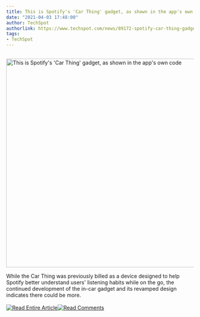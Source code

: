 ```yaml
---
title: This is Spotify's 'Car Thing' gadget, as shown in the app's own code
date: "2021-04-03 17:48:00"
author: TechSpot
authorlink: https://www.techspot.com/news/89172-spotify-car-thing-gadget-shown-app-own-code.html
tags:
- TechSpot
---
```

<a href="https://www.techspot.com/news/89172-spotify-car-thing-gadget-shown-app-own-code.html" target="_blank"><img src="https://static.techspot.com/images2/news/ts3_thumbs/2021/04/2021-04-03-ts3_thumbs-11c.jpg" width="800" height="560" style="padding: 15px 0" title="This is Spotify's 'Car Thing' gadget, as shown in the app's own code" /></a><br />While the Car Thing was previously billed as a device designed to help Spotify better understand users' listening habits while on the go, the continued development of the in-car gadget and its revamped design indicates there could be more.<br /><br /><a href="https://www.techspot.com/news/89172-spotify-car-thing-gadget-shown-app-own-code.html"><img src="https://static.techspot.com/images/rss/rss_buttons_01.png" border="0" alt="Read Entire Article" /></a><a href="https://www.techspot.com/news/89172-spotify-car-thing-gadget-shown-app-own-code.html#comments"><img src="https://static.techspot.com/images/rss/rss_buttons_02.png" border="0" alt="Read Comments" /></a><br /><br />